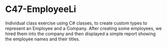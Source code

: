 # C47-EmployeeLi

Individual class exercise using C# classes, to create custom types to represent an Employee and a Company. After creating some employees, we hired them into the company and then displayed a simple report showing the employee names and their titles.

